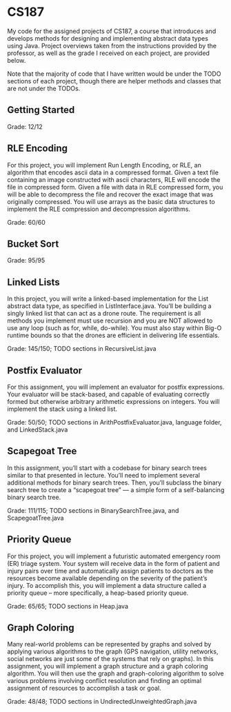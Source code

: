 # CS187

My code for the assigned projects of CS187, a course that introduces and develops methods for designing and implementing abstract data types using Java. Project overviews taken from the instructions provided by the professor, as well as the grade I received on each project, are provided below.

Note that the majority of code that I have written would be under the TODO sections of each project, though there are helper methods and classes that are not under the TODOs.

## Getting Started



Grade: 12/12

## RLE Encoding

For this project, you will implement Run Length Encoding, or RLE, an algorithm that encodes ascii data in a compressed format. Given a text file containing an image constructed with ascii characters, RLE will encode the file in compressed form. Given a file with data in RLE compressed form, you will be able to decompress the file and recover the exact image that was originally compressed. You will use arrays as the basic data structures to implement the RLE compression and decompression algorithms.

Grade: 60/60

## Bucket Sort


Grade: 95/95

## Linked Lists

In this project, you will write a linked-based implementation for the List abstract data type, as specified in ListInterface.java. You’ll be building a singly linked list that can act as a drone route. The requirement is all methods you implement must use recursion and you are NOT allowed to use any loop (such as for, while, do-while). You must also stay within Big-O runtime bounds so that the drones are efficient in delivering life essentials.

Grade: 145/150; TODO sections in RecursiveList.java

## Postfix Evaluator

For this assignment, you will implement an evaluator for postfix expressions. Your evaluator will be stack-based, and capable of evaluating correctly formed but otherwise arbitrary arithmetic expressions on integers. You will implement the stack using a linked list.

Grade: 50/50; TODO sections in ArithPostfixEvaluator.java, language folder, and LinkedStack.java

## Scapegoat Tree

In this assignment, you’ll start with a codebase for binary search trees similar to that presented in lecture. You’ll need to implement several additional methods for binary search trees. Then, you’ll subclass the binary search tree to create a “scapegoat tree” — a simple form of a self-balancing binary search tree.

Grade: 111/115; TODO sections in BinarySearchTree.java, and ScapegoatTree.java

## Priority Queue

For this project, you will implement a futuristic automated emergency room (ER) triage system. Your system will receive data in the form of patient and injury pairs over time and automatically assign patients to doctors as the resources become available depending on the severity of the patient’s injury. To accomplish this, you will implement a data structure called a priority queue – more specifically, a heap-based priority queue.

Grade: 65/65; TODO sections in Heap.java

## Graph Coloring

Many real-world problems can be represented by graphs and solved by applying various algorithms to the graph (GPS navigation, utility networks, social networks are just some of the systems that rely on graphs). In this assignment, you will implement a graph structure and a graph coloring algorithm. You will then use the graph and graph-coloring algorithm to solve various problems involving conflict resolution and finding an optimal assignment of resources to accomplish a task or goal.

Grade: 48/48; TODO sections in UndirectedUnweightedGraph.java

